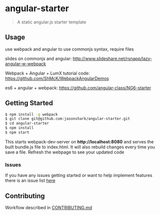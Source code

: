 # angular-starter

> A static angular.js starter template

## Usage

use webpack and angular to use commonjs syntax, require files

slides on commonjs and angular: http://www.slideshare.net/rsnapp/lazy-angular-w-webpack

Webpack + Angular + LumX tutorial code: https://github.com/ShMcK/WebpackAngularDemos

es6 + angular + webpack: https://github.com/angular-class/NG6-starter

## Getting Started

```sh
$ npm install -g webpack
$ git clone git@github.com:jasonshark/angular-starter.git
$ cd angular-starter
$ npm install
$ npm start
```

This starts webpack-dev-server on **http://localhost:8080** and serves the built bundle.js file to index.html. It will also rebuild changes every time you save a file. Refresh the webpage to see your updated code 

### Issues

If you have any issues getting started or want to help implement features there is an issue list [here](https://github.com/jasonshark/angular-starter/issues)

## Contributing

Workflow described in [CONTRIBUTING.md](CONTRIBUTING.md)
